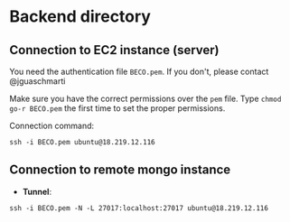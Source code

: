 # Backend directory


## Connection to EC2 instance (server)

You need the authentication file `BECO.pem`. If you don't, please contact @jguaschmarti

Make sure you have the correct permissions over the `pem` file. Type `chmod go-r BECO.pem` the first time to set the proper permissions.

Connection command:
```
ssh -i BECO.pem ubuntu@18.219.12.116
```

## Connection to remote mongo instance

- **Tunnel**: 

``` 
ssh -i BECO.pem -N -L 27017:localhost:27017 ubuntu@18.219.12.116
```
